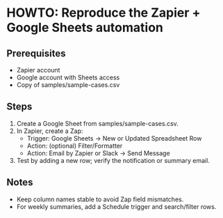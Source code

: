 # HOWTO: Reproduce the Zapier + Google Sheets automation

## Prerequisites
- Zapier account
- Google account with Sheets access
- Copy of samples/sample-cases.csv

## Steps
1. Create a Google Sheet from samples/sample-cases.csv.
2. In Zapier, create a Zap:
   - Trigger: Google Sheets -> New or Updated Spreadsheet Row
   - Action: (optional) Filter/Formatter
   - Action: Email by Zapier or Slack -> Send Message
3. Test by adding a new row; verify the notification or summary email.

## Notes
- Keep column names stable to avoid Zap field mismatches.
- For weekly summaries, add a Schedule trigger and search/filter rows.

